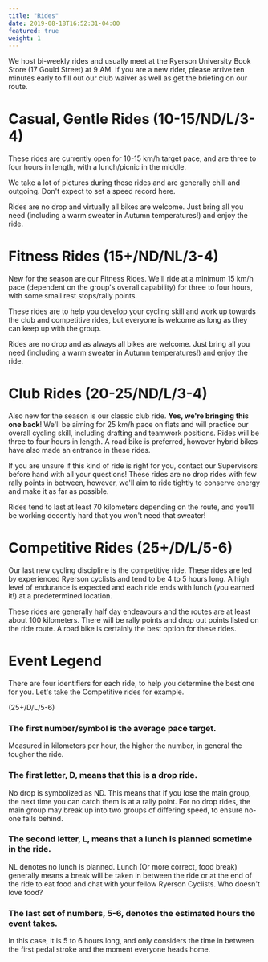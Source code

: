 ```yaml
---
title: "Rides"
date: 2019-08-18T16:52:31-04:00
featured: true
weight: 1
---
```


We host bi-weekly rides and usually meet at the Ryerson University Book Store
(17 Gould Street) at 9 AM. If you are a new rider, please arrive ten minutes
early to fill out our club waiver as well as get the briefing on our route.

# Casual, Gentle Rides (10-15/ND/L/3-4)

These rides are currently open for 10-15 km/h target pace, and are three to
four hours in length, with a lunch/picnic in the middle.

We take a lot of pictures during these rides and are generally chill and
outgoing. Don't expect to set a speed record here. 

Rides are no drop and virtually all bikes are welcome. Just bring all you need
(including a warm sweater in Autumn temperatures!) and enjoy the ride.

# Fitness Rides (15+/ND/NL/3-4)

New for the season are our Fitness Rides. We'll ride at a minimum 15 km/h pace
(dependent on the group's overall capability) for three to four hours, with
some small rest stops/rally points.

These rides are to help you develop your cycling skill and work up towards the
club and competitive rides, but everyone is welcome as long as they can keep up
with the group.

Rides are no drop and as always all bikes are welcome. Just bring all you need
(including a warm sweater in Autumn temperatures!) and enjoy the ride.

# Club Rides (20-25/ND/L/3-4)

Also new for the season is our classic club ride. **Yes, we're bringing this one
back**! We'll be aiming for 25 km/h pace on flats and will practice our overall
cycling skill, including drafting and teamwork positions. Rides will be three to
four hours in length. A road bike is preferred, however hybrid bikes have also
made an entrance in these rides.

If you are unsure if this kind of ride is right for you, contact our Supervisors
before hand with all your questions! These rides are no drop rides with few
rally points in between, however, we'll aim to ride tightly to conserve energy
and make it as far as possible.

Rides tend to last at least 70 kilometers depending on the route, and you'll
be working decently hard that you won't need that sweater!

# Competitive Rides (25+/D/L/5-6)

Our last new cycling discipline is the competitive ride. These rides are led by
experienced Ryerson cyclists and tend to be 4 to 5 hours long. A high level of
endurance is expected and each ride ends with lunch (you earned it!) at a 
predetermined location.

These rides are generally half day endeavours and the routes are at least
about 100 kilometers. There will be rally points and drop out points listed on
the ride route. A road bike is certainly the best option for these rides.

# Event Legend

There are four identifiers for each ride, to help you determine the best one
for you. Let's take the Competitive rides for example.

(25+/D/L/5-6)

### The first number/symbol is the average pace target.
Measured in kilometers per hour, the higher the number, in general the
tougher the ride.

### The first letter, D, means that this is a drop ride.
No drop is symbolized as ND. This means that if you lose the main group, the
next time you can catch them is at a rally point. For no drop rides, the main
group may break up into two groups of differing speed, to ensure no-one falls
behind.

### The second letter, L, means that a lunch is planned sometime in the ride.
NL denotes no lunch is planned. Lunch (Or more correct, food break) generally
means a break will be taken in between the ride or at the end of the ride to
eat food and chat with your fellow Ryerson Cyclists. Who doesn't love food?

### The last set of numbers, 5-6, denotes the estimated hours the event takes.
In this case, it is 5 to 6 hours long, and only considers the time in between 
the first pedal stroke and the moment everyone heads home.
